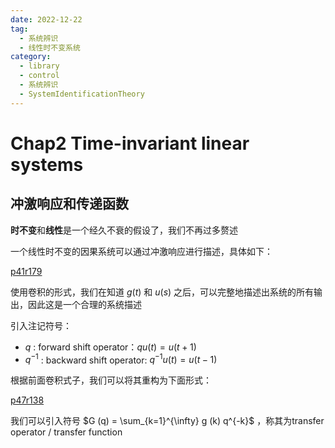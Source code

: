 ```yaml
---
date: 2022-12-22
tag:
  - 系统辨识
  - 线性时不变系统
category:
  - library
  - control
  - 系统辨识
  - SystemIdentificationTheory
---
```


# Chap2 Time-invariant linear systems


## 冲激响应和传递函数

**时不变**和**线性**是一个经久不衰的假设了，我们不再过多赘述

一个线性时不变的因果系统可以通过冲激响应进行描述，具体如下：

[p41r179](.//)

使用卷积的形式，我们在知道 $g(t)$ 和 $u(s)$ 之后，可以完整地描述出系统的所有输出，因此这是一个合理的系统描述

引入注记符号：
- $q$ : forward shift operator：$q u (t)= u(t+1)$
- $q^{-1}$ : backward shift operator: $q^{-1} u (t) = u(t-1)$

根据前面卷积式子，我们可以将其重构为下面形式：

[p47r138](.//)

我们可以引入符号 $G (q) = \sum_{k=1}^{\infty} g (k) q^{-k}$ ，称其为transfer operator / transfer function

